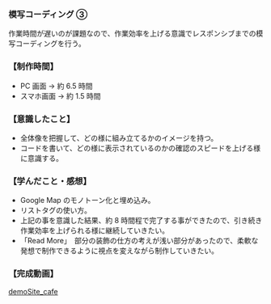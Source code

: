 ### 模写コーディング ③

作業時間が遅いのが課題なので、作業効率を上げる意識でレスポンシブまでの模写コーディングを行う。

### 【制作時間】
- PC 画面 → 約 6.5 時間
- スマホ画面 → 約 1.5 時間

### 【意識したこと】
- 全体像を把握して、どの様に組み立てるかのイメージを持つ。
- コードを書いて、どの様に表示されているのかの確認のスピードを上げる様に意識する。

### 【学んだこと・感想】
- Google Map のモノトーン化と埋め込み。
- リストタグの使い方。
- 上記の事を意識した結果、約 8 時間程で完了する事ができたので、引き続き作業効率を上げられる様に継続していきたい。
- 「Read More」　部分の装飾の仕方の考えが浅い部分があったので、柔軟な発想で制作できるように視点を変えながら制作していきたい。

### 【完成動画】

[demoSite_cafe](https://youtu.be/sCIu_w36CoU)
